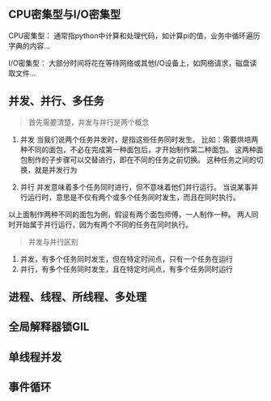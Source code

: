 ## CPU密集型与I/O密集型
CPU密集型：
    通常指python中计算和处理代码，如计算pi的值，业务中循环遍历字典的内容...

I/O密集型：
    大部分时间将花在等待网络或其他I/O设备上，如网络请求，磁盘读取文件...

## 并发、并行、多任务
> 首先需要清楚，并发与并行是两个概念

1. 并发
当我们说两个任务并发时，是指这些任务同时发生。
比如：需要烘培两种不同的面包，不必在完成第一种面包后，才开始制作第二种面包。
这两种面包制作的子步骤可以交替进行，即在不同的任务之前切换。
这种任务之间的切换，就是并发行为

2. 并行
并发意味着多个任务同时进行，但不意味着他们并行运行。
当说某事并行运行时，意思是不仅有两个或多个任务同时发生，而且在同时执行。

以上面制作两种不同的面包为例，假设有两个面包师傅，一人制作一种。
两人同时开始属于并行运行，因为有两个不同的任务在同时执行。

> 并发与并行区别

1. 并发，有多个任务同时发生，但在特定时间点，只有一个任务在运行
2. 并行，有多个任务同时发生，且在特定时间点，有多个任务同时运行


## 进程、线程、所线程、多处理

## 全局解释器锁GIL

## 单线程并发

## 事件循环

